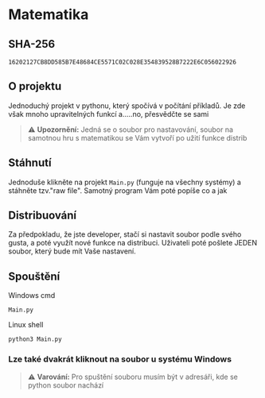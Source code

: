 # Matematika

## SHA-256
```SHA-256
16202127CB8DD585B7E48684CE5571C02C028E354839528B7222E6C056022926
```

## O projektu

Jednoduchý projekt v pythonu, který spočívá v počítání příkladů. Je zde však mnoho upravitelných funkcí a.....no, přesvědčte se sami
> ⚠️ **Upozornění:**
> Jedná se o soubor pro nastavování, soubor na samotnou hru s matematikou se Vám vytvoří po užití funkce distrib

## Stáhnutí

Jednoduše klikněte na projekt `Main.py` (funguje na všechny systémy) a stáhněte tzv."raw file". Samotný program Vám poté popíše co a jak



## Distribuování

Za předpokladu, že jste developer, stačí si nastavit soubor podle svého gusta, a poté využít nové funkce na distribuci. Uživateli poté pošlete JEDEN soubor, který bude mít Vaše nastavení.
## Spouštění

Windows cmd
```batch
Main.py
```
Linux shell
```shell
python3 Main.py
```
### Lze také dvakrát kliknout na soubor u systému Windows
> ⚠️ **Varování:**
> Pro spuštění souboru musím být v adresáři, kde se python soubor nachází

